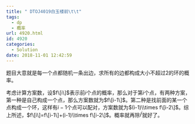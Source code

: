 ```yaml
---
title: " DTOJ4019白玉楼前\t\t"
tags:
  - dp
  - 概率
url: 4920.html
id: 4920
categories:
  - Solution
date: 2018-11-01 12:42:59
---
```


题目大意就是每一个点都随机一条出边，求所有的边都构成大小不超过2的环的概率。

考虑计算方案数，设$f\[i\]$表示前$i$个点的概率，那么对于第$i$个点，有两种方案，第一种是自己构成一个点，那么方案数就为$f\[i-1\]$。第二种是找前面的某一个点构成一个环，这样有$i-1$个点可以配对，方案数就为$(i-1)\\times f\[i-2\]$。综上所述，$f\[i\]=f\[i-1\]+(i-1)\\times f\[i-2\]$。概率就再除$i^i$就好了。